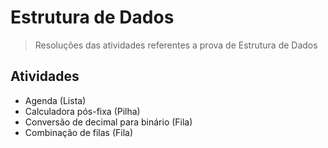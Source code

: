 # Estrutura de Dados
> Resoluções das atividades referentes a prova de Estrutura de Dados

## Atividades
- Agenda (Lista)
- Calculadora pós-fixa (Pilha)
- Conversão de decimal para binário (Fila)
- Combinação de filas (Fila)